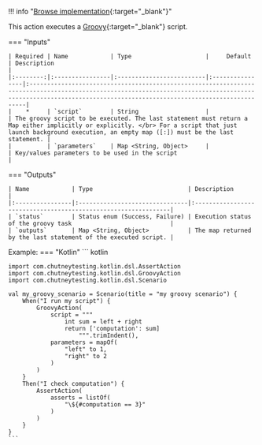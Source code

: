 !!! info "[Browse implementation](https://github.com/chutney-testing/chutney/blob/main/chutney/action-impl/src/main/java/com/chutneytesting/action/groovy/GroovyAction.java){:target="_blank"}"

This action executes a [Groovy](https://groovy-lang.org/documentation.html){:target="_blank"} script.

=== "Inputs"

    | Required | Name            | Type                     |     Default     | Description                                                                                                                                                                                                      |
    |:--------:|:----------------|:-------------------------|:----------------|:-----------------------------------------------------------------------------------------------------------------------------------------------------------------------------------------------------------------|
    |    *     | `script`        | String                   |                 | The groovy script to be executed. The last statement must return a Map either implicitly or explicitly. </br> For a script that just launch background execution, an empty map ([:]) must be the last statement. |
    |          | `parameters`    | Map <String, Object>     |                 | Key/values parameters to be used in the script                                                                                                                                                                   |

=== "Outputs"

    | Name            | Type                           | Description                                                    |
    |:----------------|:-------------------------------|:---------------------------------------------------------------|
    | `status`        | Status enum (Success, Failure) | Execution status of the groovy task                            |
    | `outputs`       | Map <String, Object>           | The map returned by the last statement of the executed script. |

Example:
=== "Kotlin"
    ``` kotlin

    import com.chutneytesting.kotlin.dsl.AssertAction
    import com.chutneytesting.kotlin.dsl.GroovyAction
    import com.chutneytesting.kotlin.dsl.Scenario

    val my_groovy_scenario = Scenario(title = "my groovy scenario") {
        When("I run my script") {
            GroovyAction(
                script = """
                    int sum = left + right
                    return ['computation': sum]
                        """.trimIndent(),
                parameters = mapOf(
                    "left" to 1,
                    "right" to 2
                )
            )
        }
        Then("I check computation") {
            AssertAction(
                asserts = listOf(
                    "\${#computation == 3}"
                )
            )
        }
    }
    ```
